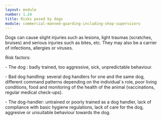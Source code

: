 ```yaml
---
layout: module
number: 1.24
title: Risks posed by dogs
module: commercial-manned-guarding-including-shop-supervisors
---
```

Dogs can cause slight injuries such as lesions, light traumas (scratches,
bruises) and serious injuries such as bites, etc. They may also be a carrier
of infections, allergies or viruses.

Risk factors:

\- The dog : badly trained, too aggressive, sick, unpredictable behaviour.

\- Bad dog handling: several dog handlers for one and the same dog, different
command patterns depending on the individual´s role, poor living conditions,
food and monitoring of the health of the animal (vaccinations, regular medical
check-ups).

\- The dog-handler: untrained or poorly trained as a dog handler, lack of
compliance with basic hygiene regulations, lack of care for the dog, aggresive
or unsuitable behaviour towards the dog.


